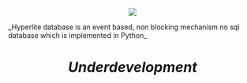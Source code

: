 <p align="center"> 
<img src="https://raw.githubusercontent.com/anongrp/hyperlite/master/docs/assets/logos/Hyperlite%20logo%20500x500.png">
</p>
_Hyperlite database is an event based, non blocking mechanism no sql database which is implemented in Python_

_<h1 align='center'> Underdevelopment </h1>_
